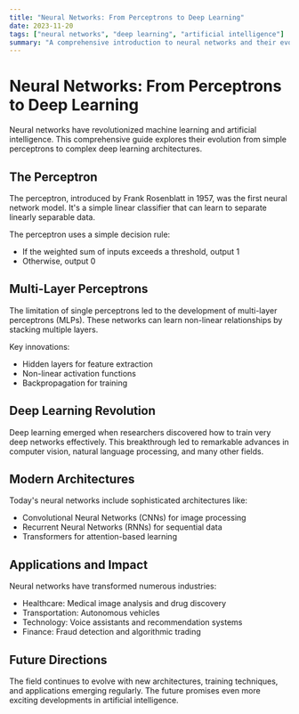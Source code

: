 ```yaml
---
title: "Neural Networks: From Perceptrons to Deep Learning"
date: 2023-11-20
tags: ["neural networks", "deep learning", "artificial intelligence"]
summary: "A comprehensive introduction to neural networks and their evolution"
---
```


# Neural Networks: From Perceptrons to Deep Learning

Neural networks have revolutionized machine learning and artificial intelligence. This comprehensive guide explores their evolution from simple perceptrons to complex deep learning architectures.

## The Perceptron

The perceptron, introduced by Frank Rosenblatt in 1957, was the first neural network model. It's a simple linear classifier that can learn to separate linearly separable data.

The perceptron uses a simple decision rule:
- If the weighted sum of inputs exceeds a threshold, output 1
- Otherwise, output 0

## Multi-Layer Perceptrons

The limitation of single perceptrons led to the development of multi-layer perceptrons (MLPs). These networks can learn non-linear relationships by stacking multiple layers.

Key innovations:
- Hidden layers for feature extraction
- Non-linear activation functions
- Backpropagation for training

## Deep Learning Revolution

Deep learning emerged when researchers discovered how to train very deep networks effectively. This breakthrough led to remarkable advances in computer vision, natural language processing, and many other fields.

## Modern Architectures

Today's neural networks include sophisticated architectures like:
- Convolutional Neural Networks (CNNs) for image processing
- Recurrent Neural Networks (RNNs) for sequential data
- Transformers for attention-based learning

## Applications and Impact

Neural networks have transformed numerous industries:
- Healthcare: Medical image analysis and drug discovery
- Transportation: Autonomous vehicles
- Technology: Voice assistants and recommendation systems
- Finance: Fraud detection and algorithmic trading

## Future Directions

The field continues to evolve with new architectures, training techniques, and applications emerging regularly. The future promises even more exciting developments in artificial intelligence.